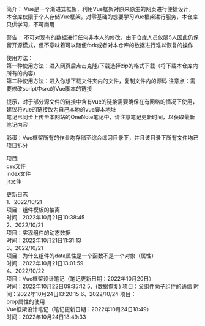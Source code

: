 简介：
Vue是一个渐进式框架，利用Vue框架对原来原生的网页进行便捷设计，本仓库仅限于个人存储Vue框架，对零基础的想要学习Vue框架进行服务，本仓库只供学习，不可商用

警告：
不可对现有的数据进行任何非本人的修改，由于仓库人员仅限5人因此仍保留开源模式，但不意味着可以随便fork或者对本仓库的数据进行难以恢复的操作

使用方法：  
第一种使用方法：进入网页后点击克隆/下载选择zip的格式下载（将下载本仓库内所有的内容）  
第二种使用方法：进入你想下载文件夹内的文件，复制文件内的源码 注意点：需要修改script中src的Vue脚本的链接  

提示，对于部分源文件的链接中含有vue的链接需要确保在有网络的情况下使用，建议将vue的链接改为自己本地的vue脚本地址  
笔记已同步上传至本网站的OneNote笔记中，请注意笔记更新时间，以获取最新笔记内容

彩蛋：Vue框架所有的作业均存储至综合练习目录下，并且该目录下所有文件均已项目拆分  

项目:  
css文件  
index文件  
js文件  

更新日志  
1、2022/10/21  
项目：组件模板的抽离  
时间：2022年10月21日10:38:45  
2、2022/10/21  
项目：实现组件的动态数据  
时间：2022年10月21日11:31:13  
3、2022/10/21  
项目：为什么组件的data属性是一个函数不是一个对象（属性）  
时间：2022年10月21日13:01:59  
4、2022/10/22  
项目：Vue框架设计笔记（笔记更新日期：2022年10月20日）  
时间：2022年10月22日09:35:12
5、(数据恢复)
项目：父组件向子组件的通信
时间：2022年10月24日13:20:15
6、2022/10/24
项目：  
prop属性的使用  
Vue框架设计笔记（笔记更新日期：2022年10月24日18:49）  
时间：2022年10月24日18:49:33